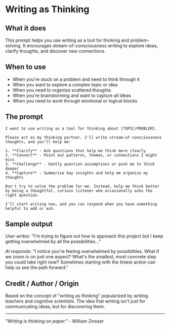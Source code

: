 # Writing as Thinking

## What it does
This prompt helps you use writing as a tool for thinking and problem-solving. It encourages stream-of-consciousness writing to explore ideas, clarify thoughts, and discover new connections.

## When to use
- When you're stuck on a problem and need to think through it
- When you want to explore a complex topic or idea
- When you need to organize scattered thoughts
- When you're brainstorming and want to capture all ideas
- When you need to work through emotional or logical blocks

## The prompt

```
I want to use writing as a tool for thinking about [TOPIC/PROBLEM]. 

Please act as my thinking partner. I'll write stream-of-consciousness thoughts, and you'll help me:

1. **Clarify** - Ask questions that help me think more clearly
2. **Connect** - Point out patterns, themes, or connections I might miss
3. **Challenge** - Gently question assumptions or push me to think deeper
4. **Capture** - Summarize key insights and help me organize my thoughts

Don't try to solve the problem for me. Instead, help me think better by being a thoughtful, curious listener who occasionally asks the right question.

I'll start writing now, and you can respond when you have something helpful to add or ask.
```

## Sample output
*User writes:* "I'm trying to figure out how to approach this project but I keep getting overwhelmed by all the possibilities..."

*AI responds:* "I notice you're feeling overwhelmed by possibilities. What if we zoom in on just one aspect? What's the smallest, most concrete step you could take right now? Sometimes starting with the tiniest action can help us see the path forward."

## Credit / Author / Origin
Based on the concept of "writing as thinking" popularized by writing teachers and cognitive scientists. The idea that writing isn't just for communicating ideas, but for discovering them.

---

*"Writing is thinking on paper."* - William Zinsser 